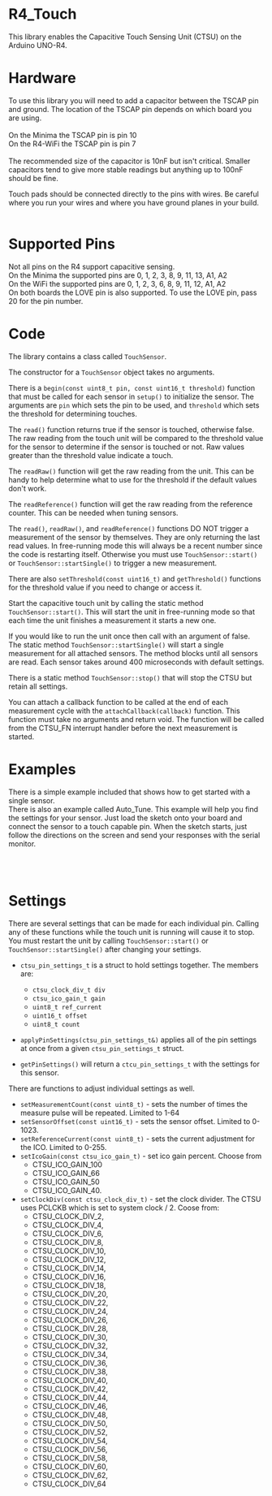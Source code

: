 # R4_Touch

This library enables the Capacitive Touch Sensing Unit (CTSU) on the Arduino UNO-R4.  

# Hardware

To use this library you will need to add a capacitor between the TSCAP pin and ground.  The location of the TSCAP pin depends on which board you are using.<br><br>
On the Minima the TSCAP pin is pin 10<br>
On the R4-WiFi the TSCAP pin is pin 7<br><br>
The recommended size of the capacitor is 10nF but isn't critical.  Smaller capacitors tend to give more stable readings but anything up to 100nF should be fine. 

Touch pads should be connected directly to the pins with wires.  Be careful where you run your wires and where you have ground planes in your build.  
<br>

# Supported Pins

Not all pins on the R4 support capacitive sensing.<br>
On the Minima the supported pins are 0, 1, 2, 3, 8, 9, 11, 13, A1, A2<br>
On the WiFi the supported pins are 0, 1, 2, 3, 6, 8, 9, 11, 12, A1, A2<br>
On both boards the LOVE pin is also supported.  To use the LOVE pin, pass 20 for the pin number. 

# Code

The library contains a class called `TouchSensor`.  

The constructor for a `TouchSensor` object takes no arguments.  

There is a `begin(const uint8_t pin, const uint16_t threshold)` function that must be called for each sensor in `setup()` to initialize the sensor.  The arguments are `pin` which sets the pin to be used, and `threshold` which sets the threshold for determining touches.  

The `read()` function returns true if the sensor is touched, otherwise false.  The raw reading from the touch unit will be compared to the threshold value for the sensor to determine if the sensor is touched or not.  Raw values greater than the threshold value indicate a touch.  

The `readRaw()` function will get the raw reading from the unit.  This can be handy to help determine what to use for the threshold if the default values don't work.  

The `readReference()` function will get the raw reading from the reference counter.  This can be needed when tuning sensors. 

The `read()`, `readRaw()`, and `readReference()` functions DO NOT trigger a measurement of the sensor by themselves.  They are only returning the last read values.  In free-running mode this will always be a recent number since the code is restarting itself.  Otherwise you must use `TouchSensor::start()` or `TouchSensor::startSingle()` to trigger a new measurement.  

There are also `setThreshold(const uint16_t)` and `getThreshold()` functions for the threshold value if you need to change or access it. 

Start the capacitive touch unit by calling the static method `TouchSensor::start()`.  This will start the unit in free-running mode so that each time the unit finishes a measurement it starts a new one. 

If you would like to run the unit once then call with an argument of false.  The static method `TouchSensor::startSingle()` will start a single measurement for all attached sensors.  The method blocks until all sensors are read.  Each sensor takes around 400 microseconds with default settings.  

There is a static method `TouchSensor::stop()` that will stop the CTSU but retain all settings. 

You can attach a callback function to be called at the end of each measurement cycle with the `attachCallback(callback)` function.  This function must take no arguments and return void.  The function will be called from the CTSU_FN interrupt handler before the next measurement is started.  


# Examples

There is a simple example included that shows how to get started with a single sensor.<br>
There is also an example called Auto_Tune.  This example will help you find the settings for your sensor.  Just load the sketch onto your board and connect the sensor to a touch capable pin.  When the sketch starts, just follow the directions on the screen and send your responses with the serial monitor.

<br><br>

# Settings

There are several settings that can be made for each individual pin.  Calling any of these functions while the touch unit is running will cause it to stop.  You must restart the unit by calling `TouchSensor::start()` or `TouchSensor::startSingle()` after changing your settings. 

* `ctsu_pin_settings_t` is a struct to hold settings together.  The members are:
  - `ctsu_clock_div_t div`
  - `ctsu_ico_gain_t gain`
  - `uint8_t ref_current`
  - `uint16_t offset`
  - `uint8_t count` 

* `applyPinSettings(ctsu_pin_settings_t&)` applies all of the pin settings at once from a given `ctsu_pin_settings_t` struct. 
* `getPinSettings()` will return a `ctcu_pin_settings_t` with the settings for this sensor. 

There are functions to adjust individual settings as well.  

* `setMeasurementCount(const uint8_t)` - sets the number of times the measure pulse will be repeated.  Limited to 1-64
* `setSensorOffset(const uint16_t)` - sets the sensor offset.  Limited to 0-1023.
* `setReferenceCurrent(const uint8_t)` - sets the current adjustment for the ICO.  Limited to 0-255.
* `setIcoGain(const ctsu_ico_gain_t)` - set ico gain percent.  Choose from 
  - CTSU_ICO_GAIN_100
  - CTSU_ICO_GAIN_66
  - CTSU_ICO_GAIN_50
  - CTSU_ICO_GAIN_40.
* `setClockDiv(const ctsu_clock_div_t)` - set the clock divider.  The CTSU uses PCLCKB which is set to system clock / 2.  Coose from:
  - CTSU_CLOCK_DIV_2,
  - CTSU_CLOCK_DIV_4,
  - CTSU_CLOCK_DIV_6,
  - CTSU_CLOCK_DIV_8,
  - CTSU_CLOCK_DIV_10,
  - CTSU_CLOCK_DIV_12,
  - CTSU_CLOCK_DIV_14,
  - CTSU_CLOCK_DIV_16,
  - CTSU_CLOCK_DIV_18,
  - CTSU_CLOCK_DIV_20,
  - CTSU_CLOCK_DIV_22,
  - CTSU_CLOCK_DIV_24,
  - CTSU_CLOCK_DIV_26,
  - CTSU_CLOCK_DIV_28,
  - CTSU_CLOCK_DIV_30,
  - CTSU_CLOCK_DIV_32,
  - CTSU_CLOCK_DIV_34,
  - CTSU_CLOCK_DIV_36,
  - CTSU_CLOCK_DIV_38,
  - CTSU_CLOCK_DIV_40,
  - CTSU_CLOCK_DIV_42,
  - CTSU_CLOCK_DIV_44,
  - CTSU_CLOCK_DIV_46,
  - CTSU_CLOCK_DIV_48,
  - CTSU_CLOCK_DIV_50,
  - CTSU_CLOCK_DIV_52,
  - CTSU_CLOCK_DIV_54,
  - CTSU_CLOCK_DIV_56,
  - CTSU_CLOCK_DIV_58,
  - CTSU_CLOCK_DIV_60,
  - CTSU_CLOCK_DIV_62,
  - CTSU_CLOCK_DIV_64